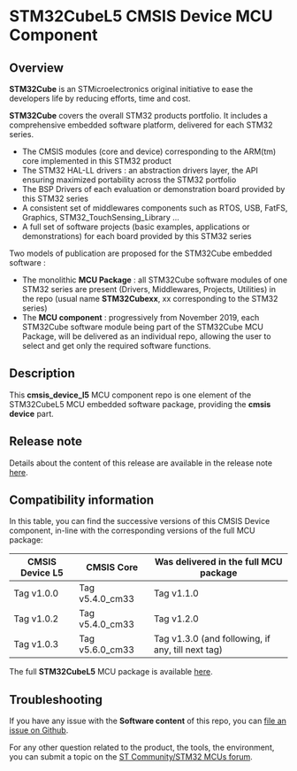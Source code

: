 # STM32CubeL5 CMSIS Device MCU Component

## Overview

**STM32Cube** is an STMicroelectronics original initiative to ease the developers life by reducing efforts, time and cost.

**STM32Cube** covers the overall STM32 products portfolio. It includes a comprehensive embedded software platform, delivered for each STM32 series.
   * The CMSIS modules (core and device) corresponding to the ARM(tm) core implemented in this STM32 product
   * The STM32 HAL-LL drivers : an abstraction drivers layer, the API ensuring maximized portability across the STM32 portfolio
   * The BSP Drivers of each evaluation or demonstration board provided by this STM32 series
   * A consistent set of middlewares components such as RTOS, USB, FatFS, Graphics, STM32_TouchSensing_Library ...
   * A full set of software projects (basic examples, applications or demonstrations) for each board provided by this STM32 series

Two models of publication are proposed for the STM32Cube embedded software :
   * The monolithic **MCU Package** : all STM32Cube software modules of one STM32 series are present (Drivers, Middlewares, Projects, Utilities) in the repo (usual name **STM32Cubexx**, xx corresponding to the STM32 series)
   * The **MCU component** : progressively from November 2019, each STM32Cube software module being part of the STM32Cube MCU Package, will be delivered as an individual repo, allowing the user to select and get only the required software functions.

## Description

This **cmsis_device_l5** MCU component repo is one element of the STM32CubeL5 MCU embedded software package, providing the **cmsis device** part.

## Release note

Details about the content of this release are available in the release note [here](https://htmlpreview.github.io/?https://github.com/STMicroelectronics/cmsis_device_l5/blob/master/Release_Notes.html).

## Compatibility information

In this table, you can find the successive versions of this CMSIS Device component, in-line with the corresponding versions of the full MCU package:

CMSIS Device L5 | CMSIS Core | Was delivered in the full MCU package
--------------- | ---------- | -------------------------------------
Tag v1.0.0 | Tag v5.4.0_cm33 | Tag v1.1.0
Tag v1.0.2 | Tag v5.4.0_cm33 | Tag v1.2.0
Tag v1.0.3 | Tag v5.6.0_cm33 | Tag v1.3.0 (and following, if any, till next tag)

The full **STM32CubeL5** MCU package is available [here](https://github.com/STMicroelectronics/STM32CubeL5).

## Troubleshooting

If you have any issue with the **Software content** of this repo, you can [file an issue on Github](https://github.com/STMicroelectronics/cmsis_device_l5/issues/new).

For any other question related to the product, the tools, the environment, you can submit a topic on the [ST Community/STM32 MCUs forum](https://community.st.com/s/group/0F90X000000AXsASAW/stm32-mcus).